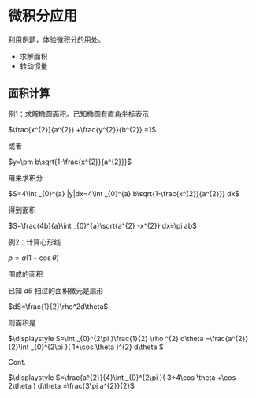 # 微积分应用

利用例题，体验微积分的用处。

- 求解面积
- 转动惯量

## 面积计算

例1：求解椭圆面积。已知椭圆有直角坐标表示

$\frac{x^{2}}{a^{2}} +\frac{y^{2}}{b^{2}} =1$

或者

$y=\pm b\sqrt{1-\frac{x^{2}}{a^{2}}}$

用来求积分

$S=4\int _{0}^{a} |y|dx=4\int _{0}^{a} b\sqrt{1-\frac{x^{2}}{a^{2}}} dx$

得到面积

$S=\frac{4b}{a}\int _{0}^{a}\sqrt{a^{2} -x^{2}} dx=\pi ab$

例2：计算心形线

$\rho=a(1+\cos\theta)$

围成的面积

已知 $d\theta$ 扫过的面积微元是扇形

$dS=\frac{1}{2}\rho^2d\theta$

则面积是

$\displaystyle S=\int _{0}^{2\pi }\frac{1}{2} \rho ^{2} d\theta =\frac{a^{2}}{2}\int _{0}^{2\pi }( 1+\cos \theta )^{2} d\theta $

Cont.

$\displaystyle S=\frac{a^{2}}{4}\int _{0}^{2\pi }( 3+4\cos \theta +\cos 2\theta ) d\theta =\frac{3\pi a^{2}}{2}$

